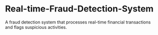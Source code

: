 # Real-time-Fraud-Detection-System
A fraud detection system that processes real-time financial transactions and flags suspicious activities.
